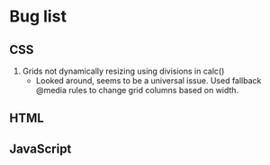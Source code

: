 # Bug list

## CSS
1. Grids not dynamically resizing using divisions in calc()
   - Looked around, seems to be a universal issue. Used fallback @media rules to change grid columns based on width.


## HTML

## JavaScript
